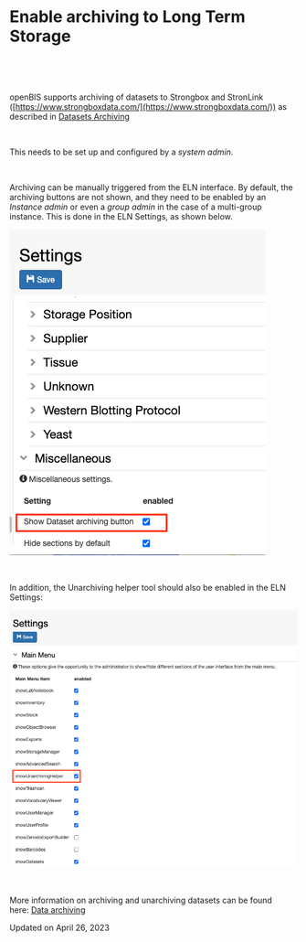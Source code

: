 # Enable archiving to Long Term Storage



 

 

openBIS supports archiving of datasets to Strongbox and StronLink
([https://www.strongboxdata.com/](https://www.strongboxdata.com/)) as
described in [Datasets
Archiving](https://unlimited.ethz.ch/display/openBISDoc2010/Archiving+Datasets)

 

This needs to be set up and configured by a *system admin*.

 

Archiving can be manually triggered from the ELN interface. By default,
the archiving buttons are not shown, and they need to be enabled by an
*Instance admin* or even a *group admin* in the case of a multi-group
instance. This is done in the ELN Settings, as shown below.

![image info](img/enable-archiving-button.png)

 

In addition, the Unarchiving helper tool should also be enabled in the
ELN Settings:

![image info](img/enable-unarchiving-helper-tool.png)

 

More information on archiving and unarchiving datasets can be found
here: [Data
archiving](https://openbis.ch/index.php/docs/user-documentation-20-10-3/data-archiving/)

Updated on April 26, 2023
